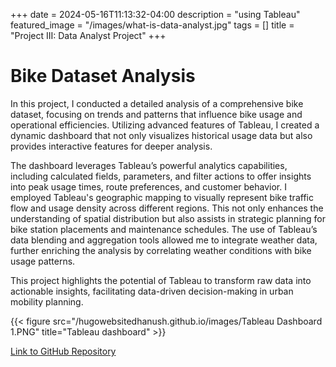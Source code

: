 +++
date = 2024-05-16T11:13:32-04:00
description = "using Tableau"
featured_image = "/images/what-is-data-analyst.jpg"
tags = []
title = "Project III: Data Analyst Project"
+++

# Bike Dataset Analysis

In this project, I conducted a detailed analysis of a comprehensive bike dataset, focusing on trends and patterns that influence bike usage and operational efficiencies. Utilizing advanced features of Tableau, I created a dynamic dashboard that not only visualizes historical usage data but also provides interactive features for deeper analysis.

The dashboard leverages Tableau’s powerful analytics capabilities, including calculated fields, parameters, and filter actions to offer insights into peak usage times, route preferences, and customer behavior. I employed Tableau's geographic mapping to visually represent bike traffic flow and usage density across different regions. This not only enhances the understanding of spatial distribution but also assists in strategic planning for bike station placements and maintenance schedules. The use of Tableau’s data blending and aggregation tools allowed me to integrate weather data, further enriching the analysis by correlating weather conditions with bike usage patterns.

This project highlights the potential of Tableau to transform raw data into actionable insights, facilitating data-driven decision-making in urban mobility planning.

{{< figure src="/hugowebsitedhanush.github.io/images/Tableau Dashboard 1.PNG" title="Tableau dashboard" >}}

[Link to GitHub Repository](https://github.com/DhanushAnegondi/Data_Analysis_Bike)
